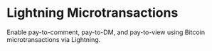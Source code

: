 # Lightning Microtransactions

Enable pay-to-comment, pay-to-DM, and pay-to-view using Bitcoin microtransactions via Lightning.